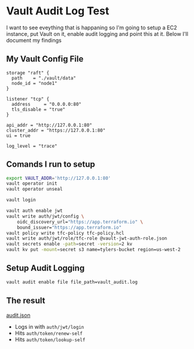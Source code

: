 # Vault Audit Log Test
I want to see eveything that is happaning so I'm going to setup a EC2 instance, put Vault on it, enable audit logging and point this at it. Below I'll document my findings

## My Vault Config File
```hcl
storage "raft" {
  path    = "./vault/data"
  node_id = "node1"
}

listener "tcp" {
  address     = "0.0.0.0:80"
  tls_disable = "true"
}

api_addr = "http://127.0.0.1:80"
cluster_addr = "https://127.0.0.1:80"
ui = true

log_level = "trace"
```

## Comands I run to setup
```bash
export VAULT_ADDR='http://127.0.0.1:80'
vault operator init
vault operator unseal

vault login

vault auth enable jwt
vault write auth/jwt/config \
    oidc_discovery_url="https://app.terraform.io" \
    bound_issuer="https://app.terraform.io"
vault policy write tfc-policy tfc-policy.hcl
vault write auth/jwt/role/tfc-role @vault-jwt-auth-role.json
vault secrets enable -path=secret -version=2 kv
vault kv put -mount=secret s3 name=tylers-bucket region=us-west-2
```

## Setup Audit Logging
```bash
vault audit enable file file_path=vault_audit.log
```

## The result
[audit.json](audit.json)

* Logs in with `auth/jwt/login` 
* Hits `auth/token/renew-self` 
* Hits `auth/token/lookup-self`